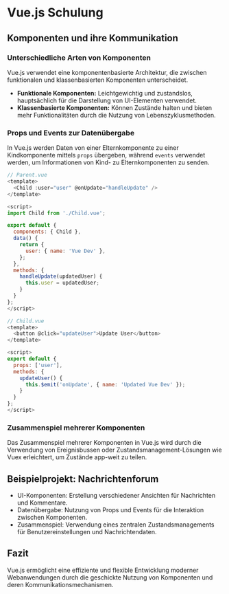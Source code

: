 
# Vue.js Schulung

## Komponenten und ihre Kommunikation

### Unterschiedliche Arten von Komponenten

Vue.js verwendet eine komponentenbasierte Architektur, die zwischen funktionalen und klassenbasierten Komponenten unterscheidet.

- **Funktionale Komponenten:** Leichtgewichtig und zustandslos, hauptsächlich für die Darstellung von UI-Elementen verwendet.
- **Klassenbasierte Komponenten:** Können Zustände halten und bieten mehr Funktionalitäten durch die Nutzung von Lebenszyklusmethoden.

### Props und Events zur Datenübergabe

In Vue.js werden Daten von einer Elternkomponente zu einer Kindkomponente mittels `props` übergeben, während `events` verwendet werden, um Informationen von Kind- zu Elternkomponenten zu senden.

```javascript
// Parent.vue
<template>
  <Child :user="user" @onUpdate="handleUpdate" />
</template>

<script>
import Child from './Child.vue';

export default {
  components: { Child },
  data() {
    return {
      user: { name: 'Vue Dev' },
    };
  },
  methods: {
    handleUpdate(updatedUser) {
      this.user = updatedUser;
    }
  }
};
</script>

// Child.vue
<template>
  <button @click="updateUser">Update User</button>
</template>

<script>
export default {
  props: ['user'],
  methods: {
    updateUser() {
      this.$emit('onUpdate', { name: 'Updated Vue Dev' });
    }
  }
};
</script>
```

### Zusammenspiel mehrerer Komponenten

Das Zusammenspiel mehrerer Komponenten in Vue.js wird durch die Verwendung von Ereignisbussen oder Zustandsmanagement-Lösungen wie Vuex erleichtert, um Zustände app-weit zu teilen.

## Beispielprojekt: Nachrichtenforum

- UI-Komponenten: Erstellung verschiedener Ansichten für Nachrichten und Kommentare.
- Datenübergabe: Nutzung von Props und Events für die Interaktion zwischen Komponenten.
- Zusammenspiel: Verwendung eines zentralen Zustandsmanagements für Benutzereinstellungen und Nachrichtendaten.

## Fazit

Vue.js ermöglicht eine effiziente und flexible Entwicklung moderner Webanwendungen durch die geschickte Nutzung von Komponenten und deren Kommunikationsmechanismen.
